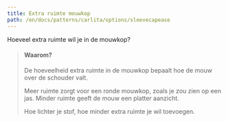 ```yaml
---
title: Extra ruimte mouwkop
path: /en/docs/patterns/carlita/options/sleevecapease
---
```


Hoeveel extra ruimte wil je in de mouwkop?

> #### Waarom?
> 
> De hoeveelheid extra ruimte in de mouwkop bepaalt hoe de mouw over de schouder valt.
> 
> Meer ruimte zorgt voor een ronde mouwkop, zoals je zou zien op een jas. Minder ruimte geeft de mouw een platter aanzicht.
> 
> Hoe lichter je stof, hoe minder extra ruimte je wil toevoegen.